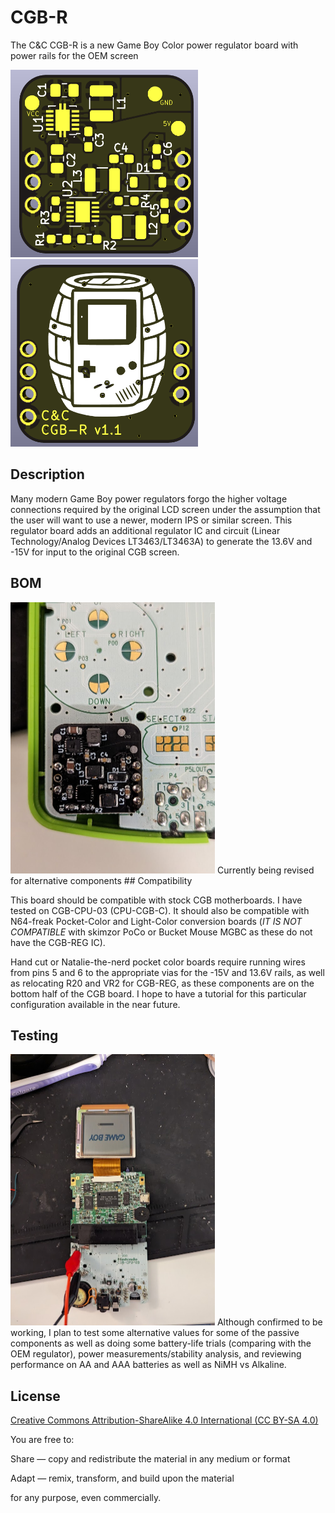 # CGB-R
The C&C CGB-R is a new Game Boy Color power regulator board with power rails for the OEM screen

<img src="CGB_R_Front.png" width=300 height=300><img src="CGB_R_Rear.png" width=300 height=300>

## Description

Many modern Game Boy power regulators forgo the higher voltage connections required by the original LCD screen under the assumption that the user will want to use a newer, modern IPS or similar screen. This regulator board <!-- uses the same fundamental 5V regulator IC and circuit (Texas Instruments TPS61202) and --> adds an additional regulator IC and circuit (Linear Technology/Analog Devices LT3463/LT3463A) to generate the 13.6V and -15V for input to the original CGB screen.

## BOM
<img src="PXL_20230927_001414181.jpg" width=327 height=434>
Currently being revised for alternative components
<!--
| Reference | Qty | Value          | Footprint |
|-----------|-----|----------------|-----------|
| C1, C2    | 2   | 22uF           | 805       |
| C3, C4    | 2   | 0.1uF          | 603       |
| C5, C6    | 2   | 1uF            | 603       |
| D1        | 1   | B0540          | SOD-123   |
| L1        | 1   | 2.2uH          | 1212      |
| L2, L3    | 2   | 10uH           | 1210      |
| R1        | 1   | 121K           | 603       |
| R2, R4    | 2   | 1.2M           | 603       |
| R3        | 1   | 100K           | 603       |
| U1        | 1   | TPS61202DRC    | VSON-10   |
| U2        | 1   | LT3463AEDD-PBF | DFN-10    |
-->
## Compatibility

This board should be compatible with stock CGB motherboards. I have tested on CGB-CPU-03 (CPU-CGB-C). It should also be compatible with N64-freak Pocket-Color and Light-Color conversion boards (_IT IS NOT COMPATIBLE_ with skimzor PoCo or Bucket Mouse MGBC as these do not have the CGB-REG IC). 

Hand cut or Natalie-the-nerd pocket color boards require running wires from pins 5 and 6 to the appropriate vias for the -15V and 13.6V rails, as well as relocating R20 and VR2 for CGB-REG, as these components are on the bottom half of the CGB board. I hope to have a tutorial for this particular configuration available in the near future.

## Testing
<img src="PXL_20230927_000639549.jpg" width=327 height=434>
Although confirmed to be working, I plan to test some alternative values for some of the passive components as well as doing some battery-life trials (comparing with the OEM regulator), power measurements/stability analysis, and reviewing performance on AA and AAA batteries as well as NiMH vs Alkaline.

## License

[Creative Commons Attribution-ShareAlike 4.0 International (CC BY-SA 4.0)](https://creativecommons.org/licenses/by-sa/4.0/)

You are free to:

Share — copy and redistribute the material in any medium or format

Adapt — remix, transform, and build upon the material

for any purpose, even commercially.
